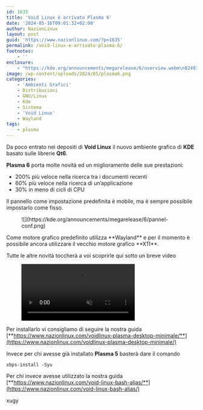 ```yaml
---
id: 1635
title: 'Void Linux è arrivato Plasma 6'
date: '2024-05-16T09:01:32+02:00'
author: NazionLinux
layout: post
guid: 'https://www.nazionlinux.com/?p=1635'
permalink: /void-linux-e-arrivato-plasma-6/
footnotes:
    - ''
enclosure:
    - "https://kde.org/announcements/megarelease/6/overview.webm\n8249163\nvideo/webm\n"
image: /wp-content/uploads/2024/05/plasma6.png
categories:
    - 'Ambienti Grafici'
    - Distribuzioni
    - GNU/Linux
    - Kde
    - Sistema
    - 'Void Linux'
    - Wayland
tags:
    - plasma
---
```


Da poco entrato nei depositi di **Void Linux** il nuovo ambiente grafico di **KDE** basato sulle librerie **Qt6**.

**Plasma 6** porta molte novità ed un miglioramente delle sue prestazioni:

- 200% più veloce nella ricerca tra i documenti recenti
- 60% più veloce nella ricerca di un’applicazione
- 30% in meno di cicli di CPU

Il pannello come impostazione predefinita è mobile, ma è sempre possibile impostarlo come fisso.

<figure>![](https://kde.org/announcements/megarelease/6/pannel-conf.png)</figure>Come motore grafico predefinito utilizza **Wayland** e per il momento è possibile ancora utilizzare il vecchio motore grafico **X11**.

Tutte le altre novità toccherà a voi scoprirle qui sotto un breve video

<figure><video controls="" muted="" src="https://kde.org/announcements/megarelease/6/overview.webm"></video></figure>

Per installarlo vi consigliamo di seguire la nostra guida [**https://www.nazionlinux.com/voidlinux-plasma-desktop-minimale/**](https://www.nazionlinux.com/voidlinux-plasma-desktop-minimale/)

Invece per chi avesse già installato **Plasma 5** basterà dare il comando

`xbps-install -Syu`

Per chi invece avesse utilizzato la nostra guida [**https://www.nazionlinux.com/void-linux-bash-alias/**](https://www.nazionlinux.com/void-linux-bash-alias/)

xugy
